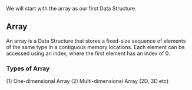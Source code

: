 We will start with the array as our first Data Structure.<br>
## Array
An array is a Data Structure that stores a fixed-size sequence of elements of the same type in a contiguous memory locations. Each element can be accessed using an index, where the first element has an index of 0.

### Types of Array
(1) One-dimensional Array
(2) Multi-dimensional Array (2D, 3D etc)

